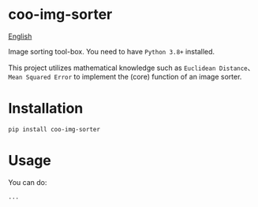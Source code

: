 # coo-img-sorter

[English](./)

Image sorting tool-box. You need to have `Python 3.8+` installed.

This project utilizes mathematical knowledge such as `Euclidean Distance`、`Mean Squared Error` to implement the (core) function of an image sorter.

# Installation

```shell
pip install coo-img-sorter
```

# Usage

You can do:

```python
...
```